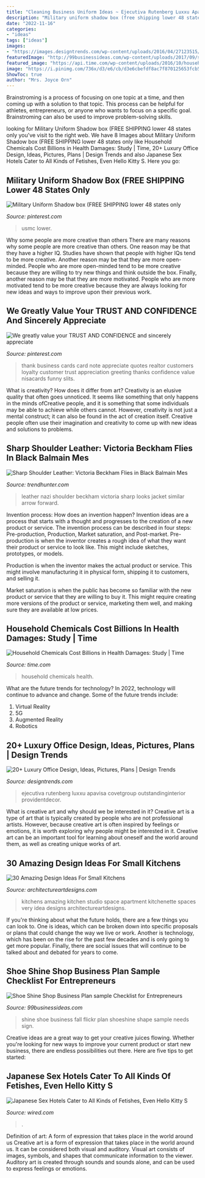 ```yaml
---
title: "Cleaning Business Uniform Ideas ~ Ejecutiva Rutenberg Luxxu Apavisa Covetgroup Outstandinginterior Providentdecor"
description: "Military uniform shadow box (free shipping lower 48 states only"
date: "2022-11-16"
categories:
- "ideas"
tags: ["ideas"]
images:
- "https://images.designtrends.com/wp-content/uploads/2016/04/27123515/Rich-Look-for-office-designs.jpg"
featuredImage: "http://99businessideas.com/wp-content/uploads/2017/09/shoe-shine-shop.jpg"
featured_image: "https://api.time.com/wp-content/uploads/2016/10/household-chemicals-health.jpeg?quality=85&amp;w=1200&amp;h=628&amp;crop=1"
image: "https://i.pinimg.com/736x/d3/e6/cb/d3e6cbefdf8ac7f870125653fcb50f23.jpg"
ShowToc: true
author: "Mrs. Joyce Orn"
---
```



Brainstroming is a process of focusing on one topic at a time, and then coming up with a solution to that topic. This process can be helpful for athletes, entrepreneurs, or anyone who wants to focus on a specific goal. Brainstroming can also be used to improve problem-solving skills.

	

		
looking for Military Uniform Shadow box (FREE SHIPPING lower 48 states only you've visit to the right web. We have 8 Images about Military Uniform Shadow box (FREE SHIPPING lower 48 states only like Household Chemicals Cost Billions in Health Damages: Study | Time, 20+ Luxury Office Design, Ideas, Pictures, Plans | Design Trends and also Japanese Sex Hotels Cater to All Kinds of Fetishes, Even Hello Kitty S. Here you go:
		
    
## Military Uniform Shadow Box (FREE SHIPPING Lower 48 States Only

<img loading=lazy src="https://i.pinimg.com/736x/60/1f/29/601f290333640dae859088d7f4eef8dc.jpg" onerror="this.onerror=null;this.src='https://tse2.mm.bing.net/th?id=OIP.X6lyAwDCDubGR2G5ZBAhoQHaJ3&amp;pid=15.1';" alt="Military Uniform Shadow box (FREE SHIPPING lower 48 states only">

_Source: pinterest.com_

>usmc lower. 

	

Why some people are more creative than others
There are many reasons why some people are more creative than others. One reason may be that they have a higher IQ. Studies have shown that people with higher IQs tend to be more creative. Another reason may be that they are more open-minded. People who are more open-minded tend to be more creative because they are willing to try new things and think outside the box. Finally, another reason may be that they are more motivated. People who are more motivated tend to be more creative because they are always looking for new ideas and ways to improve upon their previous work.

    
## We Greatly Value Your TRUST AND CONFIDENCE And Sincerely Appreciate

<img loading=lazy src="https://i.pinimg.com/736x/d3/e6/cb/d3e6cbefdf8ac7f870125653fcb50f23.jpg" onerror="this.onerror=null;this.src='https://tse4.mm.bing.net/th?id=OIP.HyHnokYNNL5Cph6XhxYKPAAAAA&amp;pid=15.1';" alt="We greatly value your TRUST AND CONFIDENCE and sincerely appreciate">

_Source: pinterest.com_

>thank business cards card note appreciate quotes realtor customers loyalty customer trust appreciation greeting thanks confidence value nisacards funny slits. 

	

What is creativity? How does it differ from art?
Creativity is an elusive quality that often goes unnoticed. It seems like something that only happens in the minds ofCreative people, and it is something that some individuals may be able to achieve while others cannot. However, creativity is not just a mental construct; it can also be found in the act of creation itself. Creative people often use their imagination and creativity to come up with new ideas and solutions to problems.

    
## Sharp Shoulder Leather: Victoria Beckham Flies In Black Balmain Mes

<img loading=lazy src="http://cdn.trendhunterstatic.com/thumbs/victoria-beckham-looks-like-airport-nazi.jpeg" onerror="this.onerror=null;this.src='https://tse4.mm.bing.net/th?id=OIP.yedz8bvM54tQzFU0AZOlvQHaLk&amp;pid=15.1';" alt="Sharp Shoulder Leather: Victoria Beckham Flies in Black Balmain Mes">

_Source: trendhunter.com_

>leather nazi shoulder beckham victoria sharp looks jacket similar arrow forward. 

	

Invention process: How does an invention happen?
Invention ideas are a process that starts with a thought and progresses to the creation of a new product or service. The invention process can be described in four steps: Pre-production, Production, Market saturation, and Post-market.
Pre-production is when the inventor creates a rough idea of what they want their product or service to look like. This might include sketches, prototypes, or models.

Production is when the inventor makes the actual product or service. This might involve manufacturing it in physical form, shipping it to customers, and selling it.

Market saturation is when the public has become so familiar with the new product or service that they are willing to buy it. This might require creating more versions of the product or service, marketing them well, and making sure they are available at low prices.

    
## Household Chemicals Cost Billions In Health Damages: Study | Time

<img loading=lazy src="https://api.time.com/wp-content/uploads/2016/10/household-chemicals-health.jpeg?quality=85&amp;w=1200&amp;h=628&amp;crop=1" onerror="this.onerror=null;this.src='https://tse2.mm.bing.net/th?id=OIP.PAJgiJ5Br638EAv07NvHBgHaD4&amp;pid=15.1';" alt="Household Chemicals Cost Billions in Health Damages: Study | Time">

_Source: time.com_

>household chemicals health. 

	

What are the future trends for technology?
In 2022, technology will continue to advance and change. Some of the future trends include: 
1. Virtual Reality 
2. 5G 
3. Augmented Reality 
4. Robotics 

    
## 20+ Luxury Office Design, Ideas, Pictures, Plans | Design Trends

<img loading=lazy src="https://images.designtrends.com/wp-content/uploads/2016/04/27123515/Rich-Look-for-office-designs.jpg" onerror="this.onerror=null;this.src='https://tse3.mm.bing.net/th?id=OIP.BL_rwu4Eiit3S4G5OYrOuAHaLE&amp;pid=15.1';" alt="20+ Luxury Office Design, Ideas, Pictures, Plans | Design Trends">

_Source: designtrends.com_

>ejecutiva rutenberg luxxu apavisa covetgroup outstandinginterior providentdecor. 

	

What is creative art and why should we be interested in it?
Creative art is a type of art that is typically created by people who are not professional artists. However, because creative art is often inspired by feelings or emotions, it is worth exploring why people might be interested in it. Creative art can be an important tool for learning about oneself and the world around them, as well as creating unique works of art.

    
## 30 Amazing Design Ideas For Small Kitchens

<img loading=lazy src="http://www.architectureartdesigns.com/wp-content/uploads/2013/04/ArchitectureArtDesigns-835.jpg" onerror="this.onerror=null;this.src='https://tse3.mm.bing.net/th?id=OIP.4l4Nv9cJiUwIQToBym1YoQAAAA&amp;pid=15.1';" alt="30 Amazing Design Ideas For Small Kitchens">

_Source: architectureartdesigns.com_

>kitchens amazing kitchen studio space apartment kitchenette spaces very idea designs architectureartdesigns. 

	

If you're thinking about what the future holds, there are a few things you can look to. One is ideas, which can be broken down into specific proposals or plans that could change the way we live or work. Another is technology, which has been on the rise for the past few decades and is only going to get more popular. Finally, there are social issues that will continue to be talked about and debated for years to come.

    
## Shoe Shine Shop Business Plan Sample Checklist For Entrepreneurs

<img loading=lazy src="http://99businessideas.com/wp-content/uploads/2017/09/shoe-shine-shop.jpg" onerror="this.onerror=null;this.src='https://tse2.mm.bing.net/th?id=OIP.iF5KseOoOI_tbNOV1S8tIwHaE8&amp;pid=15.1';" alt="Shoe Shine Shop Business Plan sample Checklist for Entrepreneurs">

_Source: 99businessideas.com_

>shine shoe business fall flickr plan shoeshine shape sample needs sign. 

	

Creative ideas are a great way to get your creative juices flowing. Whether you're looking for new ways to improve your current product or start new business, there are endless possibilities out there. Here are five tips to get started:

    
## Japanese Sex Hotels Cater To All Kinds Of Fetishes, Even Hello Kitty S

<img loading=lazy src="https://media.wired.com/photos/593282a044db296121d6bac2/191:100/pass/MK-Caged-Bed-2.jpg" onerror="this.onerror=null;this.src='https://tse3.mm.bing.net/th?id=OIP.2v0dezW7EYCYK3Uj6-onaAHaD4&amp;pid=15.1';" alt="Japanese Sex Hotels Cater to All Kinds of Fetishes, Even Hello Kitty S">

_Source: wired.com_

>. 

	

Definition of art: A form of expression that takes place in the world around us
Creative art is a form of expression that takes place in the world around us. It can be considered both visual and auditory. Visual art consists of images, symbols, and shapes that communicate information to the viewer. Auditory art is created through sounds and sounds alone, and can be used to express feelings or emotions.

